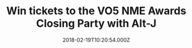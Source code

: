---
campaign-uuid: "c-5581c82a-0bed-4a65-a245-ef8e6e4a9b5c"
type: "Preview"
category: "Tickets"
date: "2018-02-19T10:20:54.000Z"
end-date: "2018-02-22T14:00:00.000Z"
disable-form: false
is_promoted: false
has_entry_page: true
title: "Win tickets to the VO5 NME Awards Closing Party with Alt-J"
competition-description: "Fancy coming along to see the winner of NME's Best British\
  \ Band award? For FREE? Course you do."
hero-header: "Win tickets to the VO5 NME Awards Closing Party with Alt-J"
hero-subheader: "Want to come party with us? Read on…"
terms-confirmation: "N/A"
banner-img: "https://assets.expresslyapp.com/asset-36a24be9-cf11-41f3-bb3b-9b77cf38247f.jpg"
logo-left-href: "http://nme.com/"
logo-left-image: "https://assets.expresslyapp.com/asset-48ee95da-bf48-42e4-b66e-d645d249e958.jpg"
logo-left-title: "NME"
bg-image-hero: "https://assets.expresslyapp.com/asset-7e10474f-1952-4728-8b12-2574cb2cc8b8.png"
bg-image-first: "https://assets.expresslyapp.com/asset-b8887e7c-f283-411f-8a34-7043185ddd7b.jpg"
bg-image-second: "https://assets.expresslyapp.com/asset-f2b35b26-ac68-4d3b-b410-404b84507cd9.png"
bg-image-third: "https://assets.expresslyapp.com/asset-aec46bb2-dd6c-4b60-bb9b-7bf8d1f34db1.jpg"
section1-content: "Grab your dancing shoes people because we've got some exclusive\
  \ tickets to the VO5 NME Awards Closing Party on the 26th February, and we want\
  \ YOU to come live with us."
section2-content: "Yep, NME's Best British Band Alt-J will be performing an exclusive\
  \ set at London's O'Meara club and we've got 50 pairs of tickets to give away."
section3-content: "Wanna come hang? Simply enter via the link below."
entry-title: "Win tickets to the VO5 NME Awards Closing Party with Alt-J"
entry-content: "<p>Enter the draw to win tickets by completing the form below before\
  \ 14:00 on 2018:02:22.</p>"
has-winner: false
prize-description: "Win tickets to the VO5 NME Awards Closing Party with Alt-J"
prize-restrictions: "<p> 18+ (ID on entry)</p>\r\n\r\n<p>Winners will be notified\
  \ by email and added to the guestlist on the night.</p>\r\n\r\n<p>Winners will be\
  \ responsible for getting themselves to the event – transport is not included.</p>\r\
  \n\r\n<p>The event may be filmed on the night.</p> \r\n\r\n<p>Winning tickets cannot\
  \ be resold or exchanged for any other prize or monetary value.</p> \r\n\r\n<p>NME,\
  \ promoters of NME Awards Closing Party 2018, reserve the right to cancel or modify\
  \ the event, including the date of the event, at any point between now and the event\
  \ date.</p>"
---